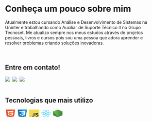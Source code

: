 <!--[![Typing SVG](https://readme-typing-svg.herokuapp.com/?duration=4000&color=%2339FF14&lines=Olá!+Meu+nome+é+Igor+Matheus)](https://github.com/mattigor)-->
<div style="display: inline_block;"><br>
  <h1>Conheça um pouco sobre mim</h1>
  <p>Atualmente estou cursando Análise e Desenvolvimento de Sistemas na Uninter e trabalhando como Auxiliar de Suporte Técnico II no Grupo Tecnoset. Me atualizo sempre nos meus estudos através de projetos pessoais, livros e cursos pois sou uma pessoa que adora aprender e resolver problemas criando soluções inovadoras.</p>
</div>
<!-- Contato -->
<div style="display: inline_block;"><br>
  <h2>Entre em contato!</h2>
  <div align="left">
    <a href="mailto:mattigor.impr@gmail.com"><img src="https://img.shields.io/badge/gmail-D14836?&style=for-the-badge&logo=gmail&logoColor=white&link=mailto:mattigor.impr@gmail.com" style="height: 25px;"></a>&nbsp;&nbsp;<a href="https://www.linkedin.com/in/mattigor"><img src="https://img.shields.io/badge/linkedin-%230077B5.svg?&style=for-the-badge&logo=linkedin&logoColor=white&link=mailto:https://www.linkedin.com/in/mattigor/" style="height: 25px;"></a>&nbsp;&nbsp;<a href="https://t.me/mattigor"><img src="https://img.shields.io/badge/Telegram-2CA5E0?style=for-the-badge&logo=telegram&logoColor=white"style="height: 25px;">
    </a>
  </div>
</div>
<!-- Tecnologias -->
<div style="display: inline_block;"><br>
  <h2>Tecnologias que mais utilizo</h2>
  <img align="center" alt="Igor-HTML" height="25" width="35" src="https://github.com/devicons/devicon/blob/master/icons/html5/html5-original.svg">
  <img align="center" alt="Igor-CSS" height="25" width="35" src="https://github.com/devicons/devicon/blob/master/icons/css3/css3-original.svg">
  <img align="center" alt="Igor-Js" height="25" width="35" src="https://github.com/devicons/devicon/blob/master/icons/javascript/javascript-original.svg">
  <img align="center" alt="Igor-React" height="25" width="35" src="https://github.com/devicons/devicon/blob/master/icons/react/react-original.svg">
  <img align="center" alt="Igor-Node" height="25" width="35" src="https://github.com/devicons/devicon/blob/master/icons/nodejs/nodejs-original.svg">
</div>
